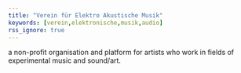 ```yaml
---
title: "Verein für Elektro Akustische Musik"
keywords: [verein,elektronische,musik,audio]
rss_ignore: true
---
```

a non-profit organisation and platform for artists who work in fields of experimental music and sound/art.

